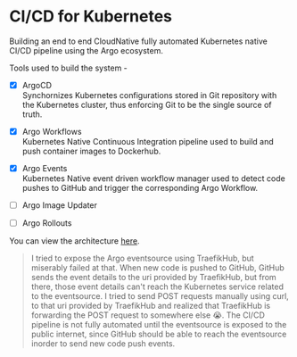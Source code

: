 # CI/CD for Kubernetes

Building an end to end CloudNative fully automated Kubernetes native CI/CD pipeline using the Argo ecosystem.

Tools used to build the system -

* [x] ArgoCD \
    Synchornizes Kubernetes configurations stored in Git repository with the Kubernetes cluster, thus enforcing Git to be the single source of truth.

* [x] Argo Workflows \
    Kubernetes Native Continuous Integration pipeline used to build and push container images to Dockerhub.

* [x] Argo Events \
    Kubernetes Native event driven workflow manager used to detect code pushes to GitHub and trigger the corresponding Argo Workflow.

* [ ] Argo Image Updater

* [ ] Argo Rollouts

You can view the architecture [here](./architecture.drawio).

> I tried to expose the Argo eventsource using TraefikHub, but miserably failed at that. When new code is pushed to GitHub, GitHub sends the event details to the uri provided by TraefikHub, but from there, those event details can't reach the Kubernetes service related to the eventsource. I tried to send POST requests manually using curl, to that uri provided by TraefikHub and realized that TraefikHub is forwarding the POST request to somewhere else 😭. The CI/CD pipeline is not fully automated until the eventsource is exposed to the public internet, since GitHub should be able to reach the eventsource inorder to send new code push events.